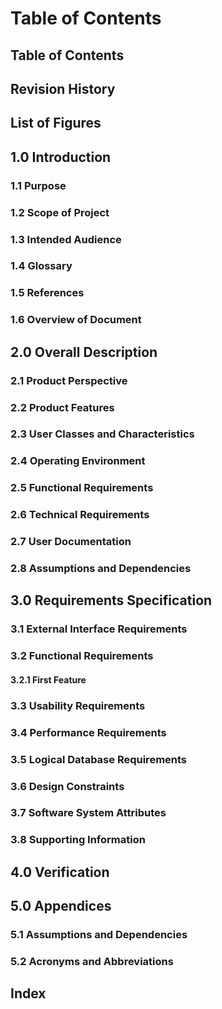 # Table of Contents

## Table of Contents

## Revision History

## List of Figures

## 1.0 Introduction
### 1.1 Purpose
### 1.2 Scope of Project
### 1.3 Intended Audience
### 1.4 Glossary
### 1.5 References
### 1.6 Overview of Document

## 2.0 Overall Description

### 2.1 Product Perspective
### 2.2 Product Features
### 2.3 User Classes and Characteristics
### 2.4 Operating Environment
### 2.5 Functional Requirements
### 2.6 Technical Requirements
### 2.7 User Documentation
### 2.8 Assumptions and Dependencies

## 3.0 Requirements Specification
### 3.1 External Interface Requirements
### 3.2 Functional Requirements
#### 3.2.1 First Feature
### 3.3 Usability Requirements
### 3.4 Performance Requirements
### 3.5 Logical Database Requirements
### 3.6 Design Constraints
### 3.7 Software System Attributes
### 3.8 Supporting Information

## 4.0 Verification

## 5.0 Appendices
### 5.1 Assumptions and Dependencies
### 5.2 Acronyms and Abbreviations

## Index
